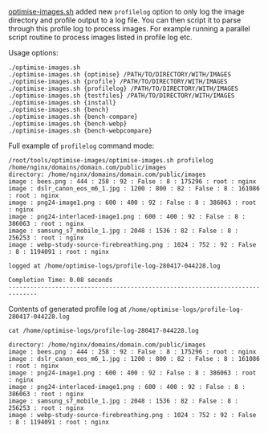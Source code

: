 [optimise-images.sh](https://github.com/centminmod/optimise-images) added new `profilelog` option to only log the image directory and profile output to a log file. You can then script it to parse through this profile log to process images. For example running a parallel script routine to process images listed in profile log etc.

Usage options:

    ./optimise-images.sh 
    ./optimise-images.sh {optimise} /PATH/TO/DIRECTORY/WITH/IMAGES
    ./optimise-images.sh {profile} /PATH/TO/DIRECTORY/WITH/IMAGES
    ./optimise-images.sh {profilelog} /PATH/TO/DIRECTORY/WITH/IMAGES
    ./optimise-images.sh {testfiles} /PATH/TO/DIRECTORY/WITH/IMAGES
    ./optimise-images.sh {install}
    ./optimise-images.sh {bench}
    ./optimise-images.sh {bench-compare}
    ./optimise-images.sh {bench-webp}
    ./optimise-images.sh {bench-webpcompare}

Full example of `profilelog` command mode:

    /root/tools/optimise-images/optimise-images.sh profilelog /home/nginx/domains/domain.com/public/images
    directory: /home/nginx/domains/domain.com/public/images
    image : bees.png : 444 : 258 : 92 : False : 8 : 175296 : root : nginx
    image : dslr_canon_eos_m6_1.jpg : 1200 : 800 : 82 : False : 8 : 161086 : root : nginx
    image : png24-image1.png : 600 : 400 : 92 : False : 8 : 386063 : root : nginx
    image : png24-interlaced-image1.png : 600 : 400 : 92 : False : 8 : 386063 : root : nginx
    image : samsung_s7_mobile_1.jpg : 2048 : 1536 : 82 : False : 8 : 256253 : root : nginx
    image : webp-study-source-firebreathing.png : 1024 : 752 : 92 : False : 8 : 1194091 : root : nginx
    
    logged at /home/optimise-logs/profile-log-280417-044228.log
    
    Completion Time: 0.08 seconds
    ------------------------------------------------------------------------------

Contents of generated profile log at `/home/optimise-logs/profile-log-280417-044228.log`

    cat /home/optimise-logs/profile-log-280417-044228.log

    directory: /home/nginx/domains/domain.com/public/images
    image : bees.png : 444 : 258 : 92 : False : 8 : 175296 : root : nginx
    image : dslr_canon_eos_m6_1.jpg : 1200 : 800 : 82 : False : 8 : 161086 : root : nginx
    image : png24-image1.png : 600 : 400 : 92 : False : 8 : 386063 : root : nginx
    image : png24-interlaced-image1.png : 600 : 400 : 92 : False : 8 : 386063 : root : nginx
    image : samsung_s7_mobile_1.jpg : 2048 : 1536 : 82 : False : 8 : 256253 : root : nginx
    image : webp-study-source-firebreathing.png : 1024 : 752 : 92 : False : 8 : 1194091 : root : nginx